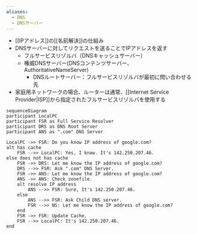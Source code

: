 ```yaml
---
aliases:
  - DNS
  - DNSサーバー
---
```

- [[IPアドレス]]の[[名前解決]]の仕組み
- DNSサーバーに対してリクエストを送ることでIPアドレスを返す
	- フルサービスリゾルバ（DNSキャッシュサーバー）
	- 権威DNSサーバー(DNSコンテンツサーバー、AuthoritativeNameServer)
		- DNSルートサーバー：フルサービスリゾルバが最初に問い合わせる先
- 家庭用ネットワークの場合、ルーターは通常、[[Internet Service Provider|ISP]]から指定されたフルサービスリゾルバを使用する

```mermaid
sequenceDiagram
participant LocalPC
participant FSR as Full Service Resolver
participant DRS as DNS Root Server
participant ANS as ".com" DNS Server

LocalPC ->> FSR: Do you know IP address of google.com?
alt has cache
	FSR -->> LocalPC: Yes, I know. It's 142.250.207.46.
else does not has cache
	FSR ->> DRS: Let me know the IP address of google.com?
	DRS -->> FSR: Ask ".com" DNS Server.
	FSR ->> ANS: Let me know the IP address of google.com?
	ANS ->> ANS: Check zonefile.
	alt resolve IP address
		ANS -->> FSR: Sure, It's 142.250.207.46.
	else
		ANS -->> FSR: Ask Child DNS server.
		FSR -->> NS: Let me know the IP address of google.com?
	end
	FSR ->> FSR: Update Cache.
	FSR -->> LocalPC: It's 142.250.207.46.
end
```
